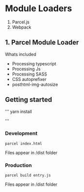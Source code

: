 # Module Loaders
1. Parcel.js
2. Webpack

## 1. Parcel Module Loader

Whats included
- Processing typescript
- Processing Js
- Processing SASS
- CSS autoprefixer
- posthtml-img-autosize 

## Getting started
'''
yarn install

'''

### Development

```
parcel index.html

```
Files appear in /dist folder

### Production

```
parcel build entry.js

```
Files appear in /dist folder


